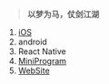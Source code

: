 <!--
 * @Author: Devin Wang
 * @Date: 2019-10-21 11:28:32
 * @LastEditors: Devin Wang
 * @LastEditTime: 2020-04-11 10:03:23
 -->
>**以梦为马，仗剑江湖**

1. [iOS](Frondend/iOS/index.md)
2. android
3. React Native
4. [MiniProgram](Frondend/MiniProgram.md)
5. [WebSite](WebSite/TechResearch.md)

